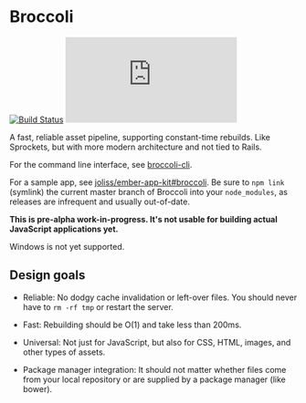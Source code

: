 # Broccoli

[![Build Status](https://travis-ci.org/joliss/broccoli.png?branch=master)](https://travis-ci.org/joliss/broccoli)
[![Analytics](https://ga-beacon.appspot.com/UA-46801091-1/broccoli/README.md?pixel)](https://github.com/igrigorik/ga-beacon)

A fast, reliable asset pipeline, supporting constant-time rebuilds. Like
Sprockets, but with more modern architecture and not tied to Rails.

For the command line interface, see [broccoli-cli](https://github.com/joliss/broccoli-cli).

For a sample app, see [joliss/ember-app-kit#broccoli](https://github.com/joliss/ember-app-kit/tree/broccoli).
Be sure to `npm link` (symlink) the current master branch of Broccoli into
your `node_modules`, as releases are infrequent and usually out-of-date.

**This is pre-alpha work-in-progress. It's not usable for building actual JavaScript applications yet.**

Windows is not yet supported.

## Design goals

* Reliable: No dodgy cache invalidation or left-over files. You should never
  have to `rm -rf tmp` or restart the server.

* Fast: Rebuilding should be O(1) and take less than 200ms.

* Universal: Not just for JavaScript, but also for CSS, HTML, images, and
  other types of assets.

* Package manager integration: It should not matter whether files come from
  your local repository or are supplied by a package manager (like bower).
